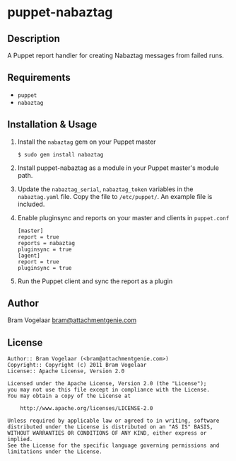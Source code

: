 puppet-nabaztag
==============

Description
-----------

A Puppet report handler for creating Nabaztag messages from failed runs.

Requirements
------------

* `puppet`
* `nabaztag`

Installation & Usage
-------------------

1.  Install the `nabaztag` gem on your Puppet master

        $ sudo gem install nabaztag

2.  Install puppet-nabaztag as a module in your Puppet master's module
    path.

3.  Update the `nabaztag_serial`, `nabaztag_token` variables in the
    `nabaztag.yaml` file. Copy the file to `/etc/puppet/`. An example file
    is included.

4.  Enable pluginsync and reports on your master and clients in `puppet.conf`

        [master]
        report = true
        reports = nabaztag
        pluginsync = true
        [agent]
        report = true
        pluginsync = true

5.  Run the Puppet client and sync the report as a plugin

Author
------

Bram Vogelaar <bram@attachmentgenie.com>

License
-------

    Author:: Bram Vogelaar (<bram@attachmentgenie.com>)
    Copyright:: Copyright (c) 2011 Bram Vogelaar
    License:: Apache License, Version 2.0

    Licensed under the Apache License, Version 2.0 (the "License");
    you may not use this file except in compliance with the License.
    You may obtain a copy of the License at

        http://www.apache.org/licenses/LICENSE-2.0

    Unless required by applicable law or agreed to in writing, software
    distributed under the License is distributed on an "AS IS" BASIS,
    WITHOUT WARRANTIES OR CONDITIONS OF ANY KIND, either express or implied.
    See the License for the specific language governing permissions and
    limitations under the License.
